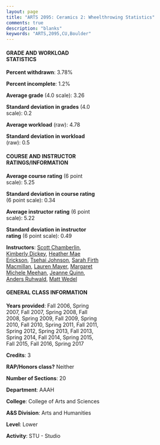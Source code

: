 ```yaml
---
layout: page
title: "ARTS 2095: Ceramics 2: Wheelthrowing Statistics"
comments: true
description: "blanks"
keywords: "ARTS,2095,CU,Boulder"
---
```

<head>
<script src="https://ajax.googleapis.com/ajax/libs/jquery/2.1.3/jquery.min.js"></script>
<script src="https://dl.dropboxusercontent.com/s/pc42nxpaw1ea4o9/highcharts.js?dl=0"></script>
<!-- <script src="../assets/js/highcharts.js"></script> -->
<style type="text/css">@font-face {
	font-family: "Bebas Neue";
	src: url(https://www.filehosting.org/file/details/544349/BebasNeue Regular.otf) format("opentype");
	}
	h1.Bebas { 
		font-family: "Bebas Neue", Verdana, Tahoma;
	}
</style>
</head>
<body>
	<div id="container" style="float: right; width: 45%; height: 88%; margin-left: 2.5%; margin-right: 2.5%;"></div>
	<script language="JavaScript">
		$(document).ready(function() {
		var chart = {type: 'column'};
		var title = {text: 'Grade Distribution'};
		var xAxis = {categories: ['A','B','C','D','F'],crosshair: true};
		var yAxis = {min: 0,title: {text: 'Percentage'}};
		var tooltip = {headerFormat: '<center><b><span style="font-size:20px">{point.key}</span></b></center>',
		               pointFormat: '<td style="padding:0"><b>{point.y:.1f}%</b></td>',
		               footerFormat: '</table>',shared: true,useHTML: true};
		var plotOptions = {column: {pointPadding: 0.0,borderWidth: 0}};  
		var credits = {enabled: false};var series= [{name: 'Percent',data: [38.3,52.76,6.23,1.54,1.16,]}];
		var json = {};
		json.chart = chart;
		json.title = title;
		json.tooltip = tooltip;
		json.xAxis = xAxis;
		json.yAxis = yAxis;  
		json.series = series;
		json.plotOptions = plotOptions;  
		json.credits = credits;
		$('#container').highcharts(json);
	});
	</script>
</body>
			   
#### GRADE AND WORKLOAD STATISTICS

**Percent withdrawn**: 3.78%

**Percent incomplete**: 1.2%

**Average grade** (4.0 scale): 3.26

**Standard deviation in grades** (4.0 scale): 0.2

**Average workload** (raw): 4.78

**Standard deviation in workload** (raw): 0.5

#### COURSE AND INSTRUCTOR RATINGS/INFORMATION

**Average course rating** (6 point scale): 5.25

**Standard deviation in course rating** (6 point scale): 0.34

**Average instructor rating** (6 point scale): 5.22

**Standard deviation in instructor rating** (6 point scale): 0.49

**Instructors**: <a href='../../instructors/Scott_Chamberlin'>Scott Chamberlin</a>, <a href='../../instructors/Kimberly_Dickey'>Kimberly Dickey</a>, <a href='../../instructors/Heather_Mae_Erickson'>Heather Mae Erickson</a>, <a href='../../instructors/Tsehai_Johnson'>Tsehai Johnson</a>, <a href='../../instructors/Sarah_Firth_Macmillan'>Sarah Firth Macmillan</a>, <a href='../../instructors/Lauren_Mayer'>Lauren Mayer</a>, <a href='../../instructors/Margaret_Michele_Meehan'>Margaret Michele Meehan</a>, <a href='../../instructors/Jeanne_Quinn'>Jeanne Quinn</a>, <a href='../../instructors/Anders_Ruhwald'>Anders Ruhwald</a>, <a href='../../instructors/Matt_Wedel'>Matt Wedel</a>

#### GENERAL CLASS INFORMATION

**Years provided**: Fall 2006, Spring 2007, Fall 2007, Spring 2008, Fall 2008, Spring 2009, Fall 2009, Spring 2010, Fall 2010, Spring 2011, Fall 2011, Spring 2012, Spring 2013, Fall 2013, Spring 2014, Fall 2014, Spring 2015, Fall 2015, Fall 2016, Spring 2017

**Credits**: 3

**RAP/Honors class?** Neither

**Number of Sections**: 20

**Department**: AAAH

**College**: College of Arts and Sciences

**A&S Division**: Arts and Humanities

**Level**: Lower

**Activity**: STU - Studio
